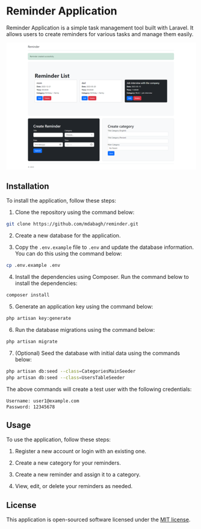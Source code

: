 # Reminder Application

Reminder Application is a simple task management tool built with Laravel. It allows users to create reminders for various tasks and manage them easily.

![Screenshot of the Reminder App](https://github.com/mdabagh/reminder/blob/main/Reminder.png)

## Installation

To install the application, follow these steps:

1. Clone the repository using the command below:
```bash
git clone https://github.com/mdabagh/reminder.git
```

2. Create a new database for the application.

3. Copy the `.env.example` file to `.env` and update the database information. You can do this using the command below:
```bash
cp .env.example .env
```

4. Install the dependencies using Composer. Run the command below to install the dependencies:
```bash
composer install
```

5. Generate an application key using the command below:
```bash
php artisan key:generate
```

6. Run the database migrations using the command below:
```bash
php artisan migrate
```

7. (Optional) Seed the database with initial data using the commands below:
```bash
php artisan db:seed --class=CategoriesMainSeeder
php artisan db:seed --class=UsersTableSeeder
```
The above commands will create a test user with the following credentials:
```
Username: user1@example.com
Password: 12345678
```

## Usage

To use the application, follow these steps:

1. Register a new account or login with an existing one.

2. Create a new category for your reminders.

3. Create a new reminder and assign it to a category.

4. View, edit, or delete your reminders as needed.

## License

This application is open-sourced software licensed under the [MIT license](https://opensource.org/licenses/MIT).

